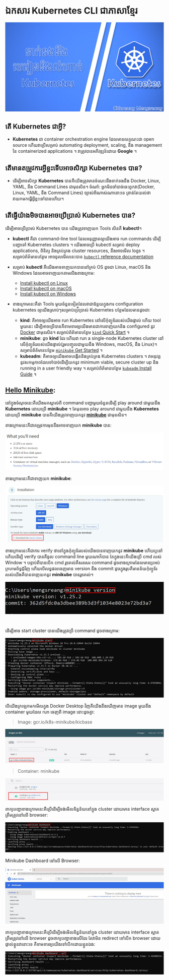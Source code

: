 # ឯកសារ Kubernetes CLI ជាភាសាខ្មែរ

![kubernetes thumbnail](/_thumbnail_doc/kubernetes.jpg "Kubernetes Tutorial")

## តើ Kubernetes ជាអ្វី?

- **Kubernetes** ជា container orchestration engine ដែលមានលក្ខណះជា open source ហើយវាប្រើសម្រាប់ automating deployment, scaling, នឹង management នៃ containerized applications ។ វាត្រូវបានអភិវឌ្ឍន៍ដោយ **Google** ។

## តើមានតម្រូវការអ្វីខ្លះទើបអាចសិក្សា Kubernetes បាន?

- ដើម្បីអាចសិក្សា **Kubernetes** បានគឺយើងត្រូវមានចំណេះដឹងទាក់ទងនឹង Docker, Linux, YAML, នឹង Command Lines ជាមុនសិន។ ចំណាំ: អ្នកមិនចាំបាច់ចេះពួកវា(Docker, Linux, YAML, នឹង Command Lines) ច្បាស់អីណាស់ណានោះទេ គ្រាន់តែយល់ថាវាយកមកធ្វើអ្វីខ្លះទៅបានហើយ។

## តើធ្វើយ៉ាងមិចបានអាចប្រើប្រាស់ Kubernetes បាន?

ដើម្បីអាចប្រើប្រាស់ Kubernetes បាន យើងត្រូវទាញយក Tools សិនគឺ **kubectl**។

- **kubectl** គឺជា command-line tool ដែលអនុញ្ញាតឲ្យយើងអាច run commands ដើម្បីបញ្ជាទៅ Kubernetes clusters ។ យើងអាចប្រើ kubectl សម្រាប់ deploy applications, ពិនិត្យ និងគ្រប់គ្រង cluster resources, នឹងអាចមើល logs ។ សម្រាប់ព័ត៍មានបន្ថែម អាចចូលមើលនេះបាន [`kubectl` reference documentation](https://kubernetes.io/docs/reference/kubectl/)

- សម្រាប់ **kubectl** គឺយើងអាចទាញយកបាននៅគ្រប់ OS ដូចជា Linux, macOS និង Windows ដែលអាចទាញយកតាមលីងខាងក្រោម:
    - [Install kubectl on Linux](https://kubernetes.io/docs/tasks/tools/install-kubectl-linux/)
    - [Install kubectl on macOS](https://kubernetes.io/docs/tasks/tools/install-kubectl-macos/)
    - [Install kubectl on Windows](https://kubernetes.io/docs/tasks/tools/install-kubectl-windows/)

- ខាងក្រោមនេះគឺជា Tools មួយចំនួនទៀតដែលវាជាជំនួយក្នុងការ configuration kubernetes ឲ្យយើងស្រាប់ៗសម្រាប់ប្រ់ើប្រាស់ Kubernetes បន្ថែមដែលមានដូចជា:
    - **kind**: គឺអាចឲ្យយើងអាច run Kubernetes នៅលើកុំព្យូទ័ររបស់យើងផ្ទាល់ ហើយ tool មួយនេះ ដើម្បីអាចប្រើបានគឺទាមទារឲ្យយើងមានជាការទាញយកនិង configured នូវ [Docker](https://docs.docker.com/get-docker/) ជាមុនសិន។ សម្រាប់ព័ត័មានបន្ថែម [`kind` Quick Start](https://kind.sigs.k8s.io/docs/user/quick-start/) ។
    - **minikube**: ដូច **kind** ដែរ ហើយវា run a single-node Kubernetes cluster នៅលើកុំព្យូទ័ររបស់យើងផ្ទាល់(រួមបញ្ចូលជាមួយនឹង Windows, macOS, នឹង Linux)។ សម្រាប់ព័ត័មានបន្ថែម [`minikube` Get Started](https://minikube.sigs.k8s.io/docs/start/) ។
    - **kubeadm**: គឺអាចឲ្យយើងអាចបង្កើតនិងគ្រប់គ្រង Kubernetes clusters ។ វាអនុវត្តនូវសកម្មភាពដែលចាំបាច់ដើម្បីយកនូវ minimum viable, secure cluster up និង running in a user friendly way ។ សម្រាប់ព័ត័មានបន្ថែម [`kubeadm` Install Guide](https://kubernetes.io/docs/setup/production-environment/tools/kubeadm/install-kubeadm/) ។

## <u>Hello Minikube</u>:

នៅក្នុងចំណុចនេះគឺយើងមកស្គាល់ពី command បញ្ជាមួយចំនួនដើម្បី play around ជាមួយនឹង **Kubernetes**​ ដោយប្រើ **minikube** ។ តែមុនអាច play around ជាមួយនឹង **Kubernetes** ដោយប្រើ **minikube** បានគឺយើងត្រូវទាញយកនូវ [**minikube**](https://minikube.sigs.k8s.io/docs/start/) ជាមុនសិន។

ខាងក្រោមនេះគឺជាតម្រូវការមុននឹងអាចទាញយក **minikube** បាន:

![minikube prerequisite thumbnail](/_thumbnail_doc/minikube_prerequisite.jpeg "Minikube Prerequisite")

ខាងក្រោមនេះគឺជាទាញយក **minikube**:

![minikube installation thumbnail](/_thumbnail_doc/minikube_installation.jpeg "Minikube Installation")

ខាងក្រោមនេះគឺជាការ verify ថានៅក្នុងកុំព្យូទ័ររបស់យើងបានទាញយកនូវ **minikube** ហើយឬនៅ ហើយដើម្បី verify បានគឺចូល command line មួយណាក៏បាន តែក្នុងនេះគឺយើងប្រើ cmd របស់ Window ។ បន្ទាប់ពីបានបើក cmd រួចរាល់គឺសរសេរ command ដូចខាងក្រោមដែលមានប្រអប់ក្រហមព័ទ្ធជុំវិញ ហើយបើលទ្ធផលចេញមាន version នឹង commit ដូចក្នុងរូបគឺមានន័យកុំព្យូទ័ររបស់យើងគឺបានទាញយកនូវ **minikube** បានរួចរាល់។

![minikube version thumbnail](/_thumbnail_doc/minikube_version.jpeg "Minikube Version")


#

ដើម្បីអាច start cluster បានយើងត្រូវប្រើ command ដូចខាងក្រោម:

![minikube start thumbnail](/_thumbnail_doc/minikube_start.jpeg "Minikube Start")

បើយើងក្រឡេកមកមើលក្នុង Docker Desktop វិញគឺយើងនឹងឃើញមាន image មួយនឹង container មួយដែល run ចេញពី image នោះដូចគ្នា:

> Image: gcr.io/k8s-minikube/kicbase

![minikube image thumbnail](/_thumbnail_doc/minikube_image.jpeg "Minikube Image")

> Container: minikube

![minikube container thumbnail](/_thumbnail_doc/minikube_container.jpeg "Minikube Container")

ពាក្យបញ្ជាខាងក្រោមនេះគឺប្រើដើម្បីចង់មើលទិន្នន័យនៅក្នុង cluster ដោយមាន interface ស្អាតត្រឹមត្រូវនៅលើ browser:

![minikube dashboard thumbnail](/_thumbnail_doc/minikube_dashboard.jpeg "Minikube Dashboard")

Minikube Dashboard នៅលើ Browser:

![minikube dashboard browser thumbnail](/_thumbnail_doc/minikube_dashboard_browser.jpeg "Minikube Dashboard Browser")

ពាក្យបញ្ជាខាងក្រោមនេះគឺប្រើដើម្បីចង់មើលទិន្នន័យនៅក្នុង cluster ដោយមាន interface ស្អាតត្រឹមត្រូវនៅលើ browser ដូចពាក្យបញ្ជាខាងលើដែរ តែវាមិន redirect ទៅបើក browser ដោយផ្ទាល់ខ្លួនវានោះទេ គឺទាមទារឲ្យយើងទៅបើកដោយខ្លួនឯង:

![minikube dashboard url thumbnail](/_thumbnail_doc/minikube_dashboard_url.jpeg "Minikube Dashboard Url")


